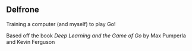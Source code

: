 ## Delfrone
Training a computer (and myself) to play Go!

Based off the book *Deep Learning and the Game of Go* by Max Pumperla and Kevin Ferguson
